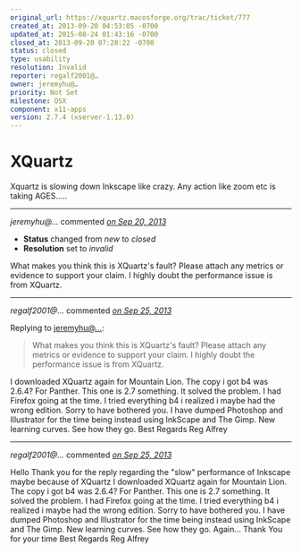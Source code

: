 ```yaml
---
original_url: https://xquartz.macosforge.org/trac/ticket/777
created_at: 2013-09-20 04:53:05 -0700
updated_at: 2015-08-24 01:43:16 -0700
closed_at: 2013-09-20 07:28:22 -0700
status: closed
type: usability
resolution: Invalid
reporter: regalf2001@…
owner: jeremyhu@…
priority: Not Set
milestone: OSX
component: x11-apps
version: 2.7.4 (xserver-1.13.0)
---
```


XQuartz
=======


Xquartz is slowing down Inkscape like crazy. Any action like zoom etc is taking AGES.....



---

*jeremyhu@…* commented *[on Sep 20, 2013](https://xquartz.macosforge.org/trac/ticket/777#comment:1 "September 20, 2013 at 7:28 AM PDT")*

-   **Status** changed from *new* to *closed*
-   **Resolution** set to *invalid*

What makes you think this is XQuartz's fault? Please attach any metrics or evidence to support your claim. I highly doubt the performance issue is from XQuartz.



---

*regalf2001@…* commented *[on Sep 25, 2013](https://xquartz.macosforge.org/trac/ticket/777#comment:2 "September 25, 2013 at 5:07 AM PDT")*

Replying to [jeremyhu@…](https://xquartz.macosforge.org/trac/ticket/777#comment:1):

> What makes you think this is XQuartz's fault? Please attach any metrics or evidence to support your claim. I highly doubt the performance issue is from XQuartz.

I downloaded XQuartz again for Mountain Lion. The copy i got b4 was 2.6.4? For Panther. This one is 2.7 something. It solved the problem. I had Firefox going at the time. I tried everything b4 i realized i maybe had the wrong edition.
Sorry to have bothered you.
I have dumped Photoshop and Illustrator for the time being instead using InkScape and The Gimp. New learning curves. See how they go.
Best Regards
Reg Alfrey



---

*regalf2001@…* commented *[on Sep 25, 2013](https://xquartz.macosforge.org/trac/ticket/777#comment:3 "September 25, 2013 at 5:14 AM PDT")*

Hello
Thank you for the reply regarding the "slow" performance of Inkscape maybe because of XQuartz
I downloaded XQuartz again for Mountain Lion. The copy i got b4 was 2.6.4? For Panther. This one is 2.7 something. It solved the problem. I had Firefox going at the time. I tried everything b4 i realized i maybe had the wrong edition.
Sorry to have bothered you.
I have dumped Photoshop and Illustrator for the time being instead using InkScape and The Gimp. New learning curves. See how they go.
Again... Thank You for your time
Best Regards
Reg Alfrey




